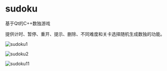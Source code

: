 # sudoku
基于Qt的C++数独游戏

提供计时、暂停、重开、提示、删除、不同难度和关卡选择随机生成数独的功能。

![sudoku1](https://user-images.githubusercontent.com/68471340/124869028-3853e000-dff3-11eb-8632-e3a642c63102.png)

![sudoku2](https://user-images.githubusercontent.com/68471340/124869036-3a1da380-dff3-11eb-9483-9cd8b8806a74.png)

![sudoku11](https://user-images.githubusercontent.com/68471340/124869189-70f3b980-dff3-11eb-9e3c-4962da2be59c.png)

